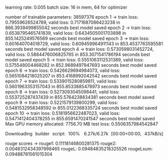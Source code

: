 

learning rate: 0.005
batch size: 16 in mem, 64 for optimizer

number of trainable parameters: 38597376
epoch 1 -> train loss: 0.79559626524789, valid loss: 0.7171687086423238 in 866.3939499855042 seconds
	best model saved
epoch 2 -> train loss: 0.6538795465741839, valid loss: 0.6434505001703898 in 855.1425249576569 seconds
	best model saved
epoch 3 -> train loss: 0.601640704018729, valid loss: 0.609459964911143 in 853.4537763595581 seconds
	best model saved
epoch 4 -> train loss: 0.5730598031452724, valid loss: 0.5884476006825765 in 853.3071541786194 seconds
	best model saved
epoch 5 -> train loss: 0.5551063112531389, valid loss: 0.575548004468282 in 852.9689497947693 seconds
	best model saved
epoch 6 -> train loss: 0.5426629694984073, valid loss: 0.5651084218025207 in 853.4168992042542 seconds
	best model saved
epoch 7 -> train loss: 0.5339015280859811, valid loss: 0.5601963353157043 in 855.8533885478973 seconds
	best model saved
epoch 8 -> train loss: 0.5273093045098441, valid loss: 0.553725287437439 in 855.5764238834381 seconds
	best model saved
epoch 9 -> train loss: 0.5221579139800299, valid loss: 0.5481532958348592 in 855.0122368335724 seconds
	best model saved
epoch 10 -> train loss: 0.5181956622487023, valid loss: 0.5471412404378255 in 855.6591470241547 seconds
	best model saved
Max GPU memory allocated: 7756.70 MB
test loss: 0.5506357984542847

Downloading builder script: 100%
 6.27k/6.27k [00:00<00:00, 437kB/s]

rouge scores ->
	rouge1: 0.11118146800281375
	rouge2: 0.0048312434397998465
	rougeL: 0.09484835218325526
	rougeLsum: 0.09488781561015304

